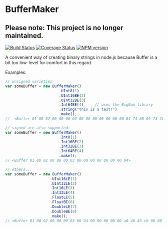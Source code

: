 BufferMaker
===========


## Please note: This project is no longer maintained.

[![Build Status](https://secure.travis-ci.org/cainus/BufferMaker.png?branch=master)](http://travis-ci.org/cainus/BufferMaker)
[![Coverage Status](https://coveralls.io/repos/cainus/BufferMaker/badge.png?branch=master)](https://coveralls.io/r/cainus/BufferMaker)
[![NPM version](https://badge.fury.io/js/buffermaker.png)](http://badge.fury.io/js/buffermaker)

A convenient way of creating binary strings in node.js because Buffer is a bit too low-level for comfort in this regard.  

Examples:  

```javascript
// unsigned varieties
var someBuffer = new BufferMaker()
                        .UInt8(1)
                        .UInt16BE(2)
                        .UInt32BE(3)
                        .Int64BE(4)     // uses the BigNum library
                        .string("this is a test!")
                        .make();
//  <Buffer 01 00 02 00 00 00 03 00 00 00 00 00 00 00 04 74 68 69 73 20 69 73 20 61 20 74 65 73 74 21>

// signed are also supported:
var someBuffer = new BufferMaker()
                        .Int8(1)
                        .Int16BE(2)
                        .Int32BE(3)
                        .Int64BE(4)
                        .make();
// <Buffer 01 00 02 00 00 00 03 00 00 00 00 00 00 00 04> 

// others...
var someBuffer = new BufferMaker()
                    .UInt16LE(1)
                    .UInt32LE(2)
                    .Int16LE(3)
                    .Int32LE(4)
                    .FloatLE(5)
                    .FloatBE(6)
                    .DoubleLE(7)
                    .DoubleBE(8)
                    .make();
// <Buffer 01 00 02 00 00 00 03 00 04 00 00 00 00 00 a0 40 40 c0 00 00 00 00 00 00 00 00 1c 40 40 20 00 00 00 00 00 00>
```
